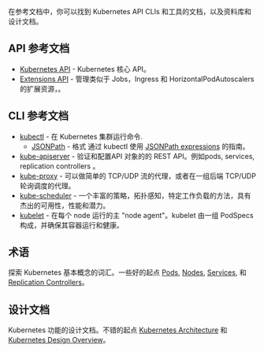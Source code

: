 ---
---
在参考文档中，你可以找到 Kubernetes API CLIs 和工具的文档，以及资料库和设计文档。

## API 参考文档

* [Kubernetes API](/docs/api/) - Kubernetes 核心 API。
* [Extensions API](/docs/api-reference/extensions/v1beta1/operations/) - 管理类似于 Jobs，Ingress 和 HorizontalPodAutoscalers 的扩展资源，。

## CLI 参考文档

* [kubectl](/docs/user-guide/kubectl-overview/) - 在 Kubernetes 集群运行命令.
	* [JSONPath](/docs/user-guide/jsonpath/) - 格式 	通过 kubectl 使用 [JSONPath expressions](http://goessner.net/articles/JsonPath/) 的指南。
* [kube-apiserver](/docs/admin/kube-apiserver/) -  验证和配置API 对象的的 REST API。例如pods, services, replication controllers 。
* [kube-proxy](/docs/admin/kube-proxy/) - 可以做简单的 TCP/UDP 流的代理，或者在一组后端 TCP/UDP 轮询调度的代理。
* [kube-scheduler](/docs/admin/kube-scheduler/) - 一个丰富的策略，拓扑感知，特定工作负载的方法，具有杰出的可用性，性能和潜力。
* [kubelet](/docs/admin/kubelet/) - 在每个 node 运行的主 "node agent"。kubelet 由一组 PodSpecs构成，并确保其容器运行和健康。

## 术语

探索 Kubernetes 基本概念的词汇。一些好的起点 [Pods](/docs/user-guide/pods/), [Nodes](/docs/admin/nodes/), [Services](/docs/user-guide/services/), 和 [Replication Controllers](/docs/user-guide/replication-controller/)。

## 设计文档

Kubernetes 功能的设计文档。不错的起点 [Kubernetes Architecture](https://github.com/kubernetes/kubernetes/blob/release-1.1/docs/design/architecture.md) 和 [Kubernetes Design Overview](https://github.com/kubernetes/kubernetes/tree/release-1.1/docs/design)。
